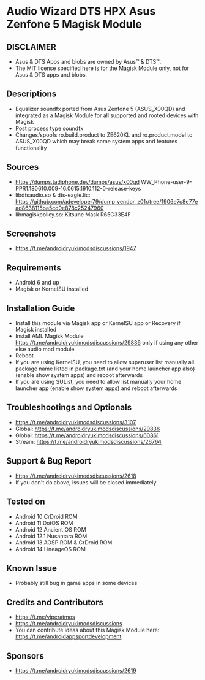 # Audio Wizard DTS HPX Asus Zenfone 5 Magisk Module

## DISCLAIMER
- Asus & DTS Apps and blobs are owned by Asus™ & DTS™.
- The MIT license specified here is for the Magisk Module only, not for Asus & DTS apps and blobs.

## Descriptions
- Equalizer soundfx ported from Asus Zenfone 5 (ASUS_X00QD) and integrated as a Magisk Module for all supported and rooted devices with Magisk
- Post process type soundfx
- Changes/spoofs ro.build.product to ZE620KL and ro.product.model to ASUS_X00QD which may break some system apps and features functionality

## Sources
- https://dumps.tadiphone.dev/dumps/asus/x00qd WW_Phone-user-9-PPR1.180610.009-16.0615.1910.112-0-release-keys
- libdtsaudio.so & dts-eagle.lic: https://github.com/adeveloper79/dump_vendor_z01r/tree/1906e7c8e77ead8638115ba5cd0e878c25247960
- libmagiskpolicy.so: Kitsune Mask R65C33E4F

## Screenshots
- https://t.me/androidryukimodsdiscussions/1947

## Requirements
- Android 6 and up
- Magisk or KernelSU installed

## Installation Guide
- Install this module via Magisk app or KernelSU app or Recovery if Magisk installed
- Install AML Magisk Module https://t.me/androidryukimodsdiscussions/29836 only if using any other else audio mod module
- Reboot
- If you are using KernelSU, you need to allow superuser list manually all package name listed in package.txt (and your home launcher app also) (enable show system apps) and reboot afterwards
- If you are using SUList, you need to allow list manually your home launcher app (enable show system apps) and reboot afterwards

## Troubleshootings and Optionals
- https://t.me/androidryukimodsdiscussions/3107
- Global: https://t.me/androidryukimodsdiscussions/29836
- Global: https://t.me/androidryukimodsdiscussions/60861
- Stream: https://t.me/androidryukimodsdiscussions/26764

## Support & Bug Report
- https://t.me/androidryukimodsdiscussions/2618
- If you don't do above, issues will be closed immediately

## Tested on
- Android 10 CrDroid ROM
- Android 11 DotOS ROM
- Android 12 Ancient OS ROM
- Android 12.1 Nusantara ROM
- Android 13 AOSP ROM & CrDroid ROM
- Android 14 LineageOS ROM

## Known Issue
- Probably still bug in game apps in some devices

## Credits and Contributors
- https://t.me/viperatmos
- https://t.me/androidryukimodsdiscussions
- You can contribute ideas about this Magisk Module here: https://t.me/androidappsportdevelopment

## Sponsors
- https://t.me/androidryukimodsdiscussions/2619


